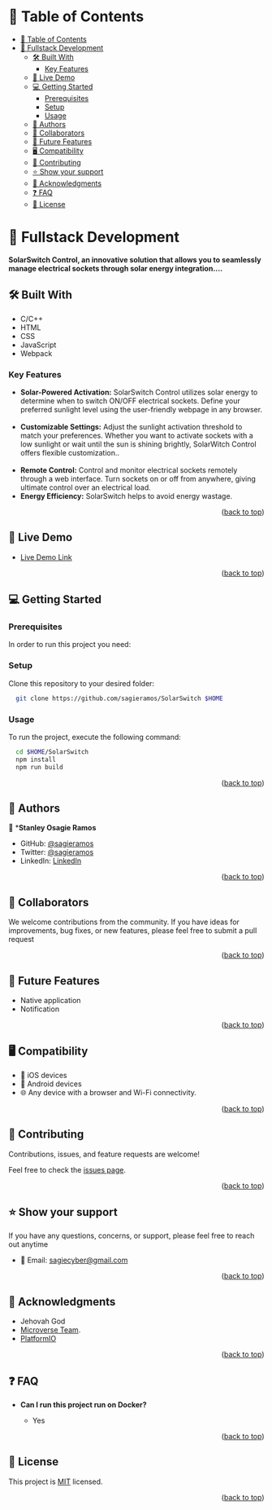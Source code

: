 <a name="readme-top"></a>

<!-- <div align="center">

  <img src="screenshoot1.png" alt="overview" width="auto"  height="auto" />
  <img src="screenshoot2.png" alt="overview" width="auto"  height="auto" />
  <br/>

  <h3><b>To-DoList</b></h3>

</div> -->

# 📗 Table of Contents

- [📗 Table of Contents](#-table-of-contents)
- [📖 Fullstack Development ](#-fullstack-development-)
  - [🛠  Built With ](#--built-with-)
    - [Key Features ](#key-features-)
  - [🚀 Live Demo ](#-live-demo-)
  - [💻 Getting Started ](#-getting-started-)
    - [Prerequisites](#prerequisites)
    - [Setup](#setup)
    - [Usage](#usage)
  - [👥 Authors ](#-authors-)
  - [👥 Collaborators ](#-collaborators-)
  - [🔭 Future Features ](#-future-features-)
  - [🖥️ Compatibility ](#️-compatibility-)
  - [🤝 Contributing ](#-contributing-)
  - [⭐️ Show your support ](#️-show-your-support-)
  - [🙏 Acknowledgments ](#-acknowledgments-)
  - [❓ FAQ ](#-faq-)
  - [📝 License ](#-license-)


# 📖 Fullstack Development <a name="Solar Switch"></a>

**SolarSwitch Control, an innovative solution that allows you to seamlessly manage electrical sockets through solar energy integration....**

## 🛠  Built With <a name="built-with"></a>
- C/C++
- HTML
- CSS
- JavaScript
- Webpack
### Key Features <a name="key-features"></a>
- **Solar-Powered Activation:** SolarSwitch Control utilizes solar energy to determine when to switch ON/OFF electrical sockets. Define your preferred sunlight level using the user-friendly webpage in any browser. <br/> <br/>
- **Customizable Settings:** Adjust the sunlight activation threshold to match your preferences. Whether you want to activate sockets with a low sunlight or wait until the sun is shining brightly, SolarWitch Control offers flexible customization..<br/> <br/>
- **Remote Control:** Control and monitor electrical sockets remotely through a web interface. Turn sockets on or off from anywhere, giving ultimate control over an electrical load.
- **Energy Efficiency:** SolarSwitch helps to avoid energy wastage.

<p align="right">(<a href="#readme-top">back to top</a>)</p>

## 🚀 Live Demo <a name="live-demo"></a>

- [Live Demo Link](#)

<p align="right">(<a href="#readme-top">back to top</a>)</p>

## 💻 Getting Started <a name="getting-started"></a>

### Prerequisites

In order to run this project you need:


### Setup

Clone this repository to your desired folder:
```sh
  git clone https://github.com/sagieramos/SolarSwitch $HOME
```
### Usage

To run the project, execute the following command:

```sh
  cd $HOME/SolarSwitch
  npm install
  npm run build
```

<p align="right">(<a href="#readme-top">back to top</a>)</p>


## 👥 Authors <a name="authors"></a>
👤 ***Stanley Osagie Ramos**
- GitHub: [@sagieramos](https://github.com/sagieramos)
- Twitter: [@sagieramos](https://twitter.com/sagieramos)
- LinkedIn: [LinkedIn](https://linkedin.com/in/sagieramos)

<p align="right">(<a href="#readme-top">back to top</a>)</p>

## 👥 Collaborators <a name="collaborators"></a>
We welcome contributions from the community. If you have ideas for improvements, bug fixes, or new features, please feel free to submit a pull request

<p align="right">(<a href="#readme-top">back to top</a>)</p>



## 🔭 Future Features <a name="future-features"></a>
- Native application
- Notification

<p align="right">(<a href="#readme-top">back to top</a>)</p>

## 🖥️ Compatibility <a name="Compatibility"></a>
- 📱 iOS devices
- 🤖 Android devices
- 🌐 Any device with a browser and Wi-Fi connectivity.

<p align="right">(<a href="#readme-top">back to top</a>)</p>


## 🤝 Contributing <a name="contributing"></a>

Contributions, issues, and feature requests are welcome!

Feel free to check the [issues page](../../issues/).

<p align="right">(<a href="#readme-top">back to top</a>)</p>

## ⭐️ Show your support <a name="support"></a>

If you have any questions, concerns, or support, please feel free to reach out anytime

- 📧 Email: [sagiecyber@gmail.com](mailto:sagiecyber@gmail.com)

<p align="right">(<a href="#readme-top">back to top</a>)</p>


## 🙏 Acknowledgments <a name="acknowledgements"></a>
- Jehovah God
- [Microverse Team](https://www.microverse.org/).
- [PlatformIO](https://platformio.org/)

<p align="right">(<a href="#readme-top">back to top</a>)</p>

## ❓ FAQ <a name="faq"></a>

- **Can I run this project run on Docker?**

  - Yes

<p align="right">(<a href="#readme-top">back to top</a>)</p>

## 📝 License <a name="license"></a>

This project is [MIT](./LICENSE) licensed.

<p align="right">(<a href="#readme-top">back to top</a>)</p>
